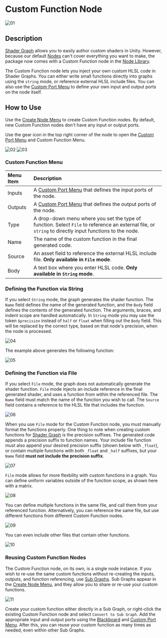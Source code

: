 # Custom Function Node

![01](images/Custom-Function-Node.png)

## Description

[Shader Graph](Shader-Graph.md) allows you to easily author custom shaders in Unity. However, because our default [Nodes](Node.md) can't cover everything you want to make, the package now comes with a Custom Function node in the [Node Library](Node-Library.md). 

The Custom Function node lets you inject your own custom HLSL code in Shader Graphs. You can either write small functions directly into graphs using the `string` mode, or reference external HLSL include files. You can also use the [Custom Port Menu](Custom-Port-Menu.md) to define your own input and output ports on the node itself. 

## How to Use
Use the [Create Node Menu](Create-Node-Menu.md) to create Custom Function nodes. By default, new Custom Function nodes don't have any input or output ports. 

Use the gear icon in the top right corner of the node to open the [Custom Port Menu](Custom-Port-Menu.md) and Custom Function Menu.

![02](images/Custom-Function-Node-File.png) ![03](images/Custom-Function-Node-String.png)

### Custom Function Menu

| Menu Item | Description |
|:----------|:------------|
| Inputs | A [Custom Port Menu](Custom-Port-Menu.md) that defines the input ports of the node. |
| Outputs | A [Custom Port Menu](Custom-Port-Menu.md) that defines the output ports of the node. |
| Type | A drop-down menu where you set the type of function. Select `File` to reference an external file, or `string` to directly input functions to the node. |
| Name | The name of the custom function in the final generated code. |
| Source | An asset field to reference the external HLSL include file. **Only available in `File` mode**. |
| Body | A text box where you enter HLSL code. **Only available in `String` mode**. |

### Defining the Function via String 
If you select `String` mode, the graph generates the shader function. The `Name` field defines the name of the generated function, and the `Body` field defines the contents of the generated function. The arguments, braces, and indent scope are handled automatically. In `String` mode you may use the token `$precision` instead of `half` or `float` when filling out the `Body` field. This will be replaced by the correct type, based on that node's precision, when the node is processed.

![04](images/Custom-Function-Node-String-wFunction.png)

The example above generates the following function:

![05](images/Custom-Function-Node-String-Output.png)

### Defining the Function via File 
If you select `File` mode, the graph does not automatically generate the shader function. `File` mode injects an include reference in the final generated shader, and uses a function from within the referenced file. The `Name` field must match the name of the function you wish to call. The `Source` field contains a reference to the HLSL file that includes the function. 

![06](images/Custom-Function-Node-File-wFunction.png)

When you use `File` mode for the Custom Function node, you must manually format the functions properly. One thing to note when creating custom functions for [Shader Graph](Shader-Graph.md) is the precision suffixes. The generated code appends a precision suffix to function names. Your include file function must also append your desired precision suffix (shown below with `_float`), or contain multiple functions with both `_float` and `_half` suffixes, but your `Name` field **must not include the precision suffix**. 

![07](images/Custom-Function-Node-File-Function-01.png)

`File` mode allows for more flexbility with custom functions in a graph. You can define uniform variables outside of the function scope, as shown here with a matrix.

![08](images/Custom-Function-Node-File-Function-02.png)

You can define multiple functions in the same file, and call them from your referenced function. Alternatively, you can reference the same file, but use different functions from different Custom Function nodes. 

![09](images/Custom-Function-Node-File-Function-03.png)

You can even include other files that contain other functions. 

![10](images/Custom-Function-Node-File-Function-04.png)

### Reusing Custom Function Nodes 
The Custom Function node, on its own, is a single node instance. If you wish to re-use the same custom functions without re-creating the inputs, outputs, and function referencing, use [Sub Graphs](Sub-graph.md). Sub Graphs appear in the [Create Node Menu](Create-Node-Menu.md), and they allow you to share or re-use your custom functions. 

![11](images/Custom-Function-Node-Subgraph.png)

Create your custom function either directly in a Sub Graph, or right-click the existing Custom Function node and select `Convert to Sub Graph`. Add the appropriate input and output ports using the [Blackboard](Blackboard.md) and [Custom Port Menu](Custom-Port-Menu.md). After this, you can reuse your custom function as many times as needed, even within other Sub Graphs. 
